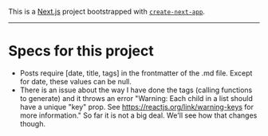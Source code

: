 This is a [Next.js](https://nextjs.org/) project bootstrapped with [`create-next-app`](https://github.com/vercel/next.js/tree/canary/packages/create-next-app).

---

# Specs for this project

- Posts require [date, title, tags] in the frontmatter of the .md file.  Except for date, these values can be null.
- There is an issue about the way I have done the tags (calling functions to generate) and it throws an error "Warning: Each child in a list should have a unique "key" prop. See https://reactjs.org/link/warning-keys for more information."  So far it is not a big deal.  We'll see how that changes though.